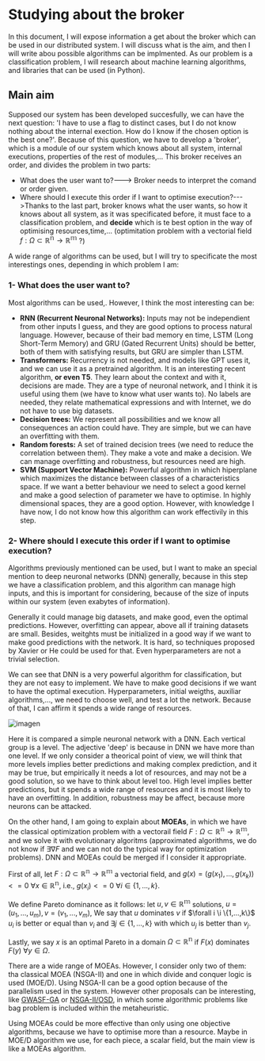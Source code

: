 # Studying about the broker

In this document, I will expose information a get about the broker which can be used in our distributed system. I will discuss what is the aim, and then I will write abou possible algorithms can be implmented. As our problem is a classification problem, I will research about machine learning algorithms, and libraries that can be used (in Python).

## Main aim

Supposed our system has been developed succesfully, we can have the next question: 'I have to use a flag to distinct cases, but I do not know nothing about the internal exection. How do I know if the chosen option is the best one?'. Because of this question, we have to develop a 'broker', which is a module of our system which knows about all system, internal executions, properties of the rest of modules,... This broker receives an order, and divides the problem in two parts:

- What does the user want to?---> Broker needs to interpret the comand or order given.
- Where should I execute this order if I want to optimise execution?--->Thanks to the last part, broker knows what the user wants, so how it knows about all system, as it was specificated before, it must face to a classification problem, and **decide** which is te best option in the way of optimising resources,time,... (optimitation problem with a vectorial field $f:\Omega\subset\mathbb{R^n} \to \mathbb{R^m}$ ?)

A wide range of algorithms can be used, but I will try to specificate the most interestings ones, depending in which problem I am:

### 1- What does the user want to?

Most algorithms can be used,. However, I think the most interesting can be:

- **RNN (Recurrent Neuronal Networks):** Inputs may not be independient from other inputs I guess, and they are good options to process natural language. However, because of their bad memory en time, LSTM (Long Short-Term Memory) and GRU (Gated Recurrent Units) should be better, both of them with satisfying results, but GRU are simpler than LSTM.
- **Transformers:** Recurrency is not needed, and models like GPT uses it, and we can use it as a pretrained algorithm. It is an interesting recent algorithm, **or even T5**. They learn about the context and with it, decisions are made. They are a type of neuronal network, and I think it is useful using them (we have to know what user wants to). No labels are needed, they relate mathematical expressions and with Internet, we do not have to use big datasets.
- **Decision trees:** We represent all possibilities and we know all consequences an action could have. They are simple, but we can have an overfitting with them.
- **Random forests:** A set of trained decision trees (we need to reduce the correlation between them). They make a vote and make a decision. We can manage overfitting and robustness, but resources need are high.
- **SVM (Support Vector Machine):** Powerful algorithm in which hiperplane which maximizes the distance between classes of a characteristics space. If we want a better behaviour we need to select a good kernel and make a good selection of parameter we have to optimise. In highly dimensional spaces, they are a good option. However, with knowledge I have now, I do not know how this algorithm can work effectivily in this step.

### 2- Where should I execute this order if I want to optimise execution?

Algorithms previously mentioned can be used, but I want to make an special mention to deep neuronal networks (DNN) generally, because in this step we have a classification problem, and this algorithm can manage high inputs, and this is important for considering, because of the size of inputs within our system (even exabytes of information).

Generally it could manage big datasets, and make good, even the optimal predictions. However, overfitting can appear, above all if training datasets are small. Besides, weitghts must be initialized in a good way if we want to make good predictions with the network. It is hard, so techniques proposed by Xavier or He could be used for that. Even hyperparameters are not a trivial selection.

We can see that DNN is a very powerful algorithm for classification, but they are not easy to implement. We have to make good decisions if we want to have the optimal execution. Hyperparameters, initial weigths, auxiliar algorithms,..., we need to choose well, and test a lot the network. Because of that, I can affirm it spends a wide range of resources.

![imagen](https://github.com/AlvaroRodriguezGallardo/src-brokering/assets/80212790/812a0ab7-6da5-435a-835c-e7af9d5099c1)

Here it is compared a simple neuronal network with a DNN. Each vertical group is a level. The adjective 'deep' is because in DNN we have more than one level. If we only consider a theorical point of view, we will think that more levels implies better predictions and making complex prediction, and it may be true, but empirically it needs a lot of resources, and may not be a good solution, so we have to think about level too. High level implies better predictions, but it spends a wide range of resources and it is most likely to have an overfitting. In addition, robustness may be affect, because more neurons can be attacked.

On the other hand, I am going to explain about **MOEAs**, in which we have the classical optimization problem with a vectorail field $F:\Omega \subset \mathbb{R^n} \to \mathbb{R^m}$, and we solve it with evolutionary algoritms (approximated algorithms, we do not know if $\exists \nabla F$ and we can not do the typical way for optimization problems). DNN and MOEAs could be merged if I consider it appropriate.

First of all, let $F:\Omega \subset \mathbb{R^n} \to \mathbb{R^m}$ a vectorial field, and $g(x)=(g(x_1),...,g(x_k))<=0 \text{ } \forall x \in \mathbb{R^n}$, i.e., $g(x_i)<=0 \text{ } \forall i \in \{ 1,...,k \}$.

We define Pareto dominance as it follows: let $u,v \in \mathbb{R^m}$ solutions, $u=(u_1,...,u_m),v=(v_1,...,v_m)$, We say that $u$ dominates $v$ if $\forall i \i \{1,...,k\}$ $u_i$ is better or equal than $v_i$ and $\exists j \in \{1,\ldots,k\}$ with which $u_j$ is better than $v_j$.

Lastly, we say $x$ is an optimal Pareto in a domain $\Omega \subset \mathbb{R^n}$ if $F(x)$ dominates $F(y) \text{ } \forall y \in \Omega$.

There are a wide range of MOEAs. However, I consider only two of them: tha classical MOEA (NSGA-II) and one in which divide and conquer logic is used (MOE/D). Using NSGA-II can be a good option because of the parallelism used in the system. However other proposals can be interesting, like [GWASF-GA](https://riuma.uma.es/xmlui/bitstream/handle/10630/8803/GWASFGA_MAEB2015_revised.pdf?isAllowed=y&sequence=3) or [NSGA-II/OSD](https://accedacris.ulpgc.es/handle/10553/77694), in which some algorithmic problems like bag problem is included within the metaheuristic.

Using MOEAs could be more effective than only using one objective algorithms, because we have to optimise more than a resource. Maybe in MOE/D algorithm we use, for each piece, a scalar field, but the main view is like a MOEAs algorithm.

